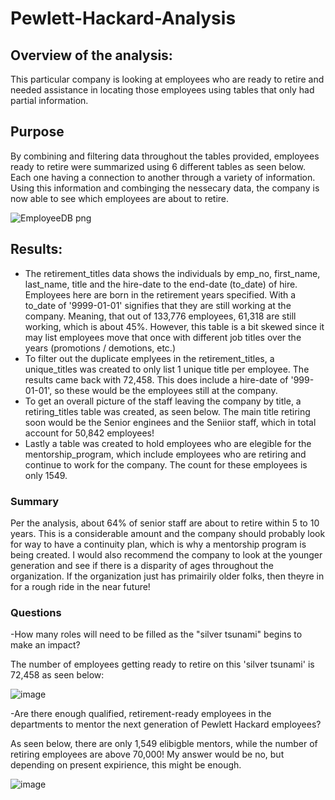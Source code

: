 # Pewlett-Hackard-Analysis

## Overview of the analysis:
This particular company is looking at employees who are ready to retire and needed assistance in locating those employees using tables that only had partial information. 

## Purpose
By combining and filtering data throughout the tables provided, employees ready to retire were summarized using 6 different tables as seen below. Each one having a connection to another through a variety of information. Using this information and combinging the nessecary data, the company is now able to see which employees are about to retire.  


![EmployeeDB png](https://user-images.githubusercontent.com/98041751/162087040-dca73721-097b-46be-b4be-b62547ab340e.png)


## Results:
- The retirement_titles data shows the individuals by emp_no, first_name, last_name, title and the hire-date to the end-date (to_date) of hire. Employees here are born in the retirement years specified. With a to_date of '9999-01-01' signifies that they are still working at the company. Meaning, that out of 133,776 employees, 61,318 are still working, which is about 45%. However, this table is a bit skewed since it may list employees move that once with different job titles over the years (promotions / demotions, etc.)
- To filter out the duplicate emplyees in the retirement_titles, a unique_titles was created to only list 1 unique title per employee. The results came back with 72,458. This does include a hire-date of '999-01-01', so these would be the employees still at the company. 
- To get an overall picture of the staff leaving the company by title, a retiring_titles table was created, as seen below. The main title retiring soon would be the Senior enginees and the Seniior staff, which in total account for 50,842 employees!
- Lastly a table was created to hold employees who are elegible for the mentorship_program, which include employees who are retiring and continue to work for the company. The count for these employees is only 1549. 

### Summary 
Per the analysis, about 64% of senior staff are about to retire within 5 to 10 years. This is a considerable amount and the company should probably look for way to have a continuity plan, which is why a mentorship program is being created. I would also recommend the company to look at the younger generation and see if there is a disparity of ages throughout the organization. If the organization just has primairily older folks, then theyre in for a rough ride in the near future! 

### Questions
-How many roles will need to be filled as the "silver tsunami" begins to make an impact?

The number of employees getting ready to retire on this 'silver tsunami' is 72,458 as seen below:

![image](https://user-images.githubusercontent.com/98041751/162093590-db11353b-d32c-4b2c-a923-0a1f42e9c5e0.png)

-Are there enough qualified, retirement-ready employees in the departments to mentor the next generation of Pewlett Hackard employees?

As seen below, there are only 1,549 elibigble mentors, while the number of retiring employees are above 70,000! My answer would be no, but depending on present expirience, this might be enough. 

![image](https://user-images.githubusercontent.com/98041751/162094378-71734778-05f8-40cf-b60d-fe52c5dabfcc.png)
